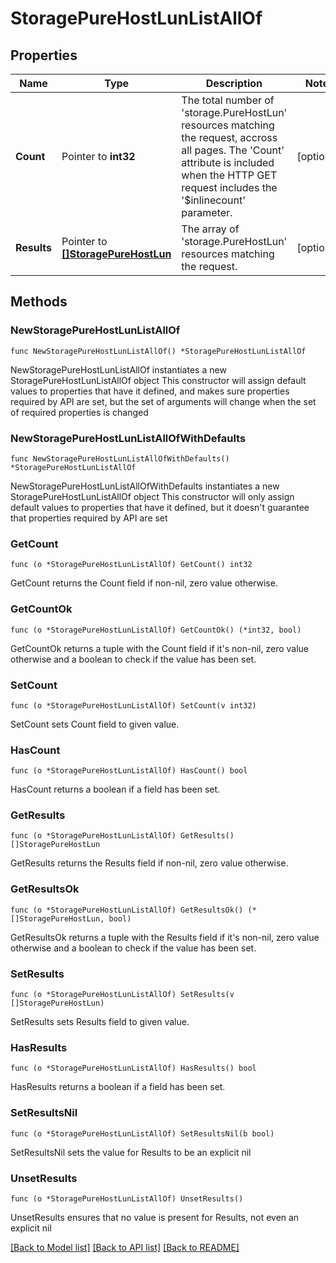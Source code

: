 # StoragePureHostLunListAllOf

## Properties

Name | Type | Description | Notes
------------ | ------------- | ------------- | -------------
**Count** | Pointer to **int32** | The total number of &#39;storage.PureHostLun&#39; resources matching the request, accross all pages. The &#39;Count&#39; attribute is included when the HTTP GET request includes the &#39;$inlinecount&#39; parameter. | [optional] 
**Results** | Pointer to [**[]StoragePureHostLun**](StoragePureHostLun.md) | The array of &#39;storage.PureHostLun&#39; resources matching the request. | [optional] 

## Methods

### NewStoragePureHostLunListAllOf

`func NewStoragePureHostLunListAllOf() *StoragePureHostLunListAllOf`

NewStoragePureHostLunListAllOf instantiates a new StoragePureHostLunListAllOf object
This constructor will assign default values to properties that have it defined,
and makes sure properties required by API are set, but the set of arguments
will change when the set of required properties is changed

### NewStoragePureHostLunListAllOfWithDefaults

`func NewStoragePureHostLunListAllOfWithDefaults() *StoragePureHostLunListAllOf`

NewStoragePureHostLunListAllOfWithDefaults instantiates a new StoragePureHostLunListAllOf object
This constructor will only assign default values to properties that have it defined,
but it doesn't guarantee that properties required by API are set

### GetCount

`func (o *StoragePureHostLunListAllOf) GetCount() int32`

GetCount returns the Count field if non-nil, zero value otherwise.

### GetCountOk

`func (o *StoragePureHostLunListAllOf) GetCountOk() (*int32, bool)`

GetCountOk returns a tuple with the Count field if it's non-nil, zero value otherwise
and a boolean to check if the value has been set.

### SetCount

`func (o *StoragePureHostLunListAllOf) SetCount(v int32)`

SetCount sets Count field to given value.

### HasCount

`func (o *StoragePureHostLunListAllOf) HasCount() bool`

HasCount returns a boolean if a field has been set.

### GetResults

`func (o *StoragePureHostLunListAllOf) GetResults() []StoragePureHostLun`

GetResults returns the Results field if non-nil, zero value otherwise.

### GetResultsOk

`func (o *StoragePureHostLunListAllOf) GetResultsOk() (*[]StoragePureHostLun, bool)`

GetResultsOk returns a tuple with the Results field if it's non-nil, zero value otherwise
and a boolean to check if the value has been set.

### SetResults

`func (o *StoragePureHostLunListAllOf) SetResults(v []StoragePureHostLun)`

SetResults sets Results field to given value.

### HasResults

`func (o *StoragePureHostLunListAllOf) HasResults() bool`

HasResults returns a boolean if a field has been set.

### SetResultsNil

`func (o *StoragePureHostLunListAllOf) SetResultsNil(b bool)`

 SetResultsNil sets the value for Results to be an explicit nil

### UnsetResults
`func (o *StoragePureHostLunListAllOf) UnsetResults()`

UnsetResults ensures that no value is present for Results, not even an explicit nil

[[Back to Model list]](../README.md#documentation-for-models) [[Back to API list]](../README.md#documentation-for-api-endpoints) [[Back to README]](../README.md)


